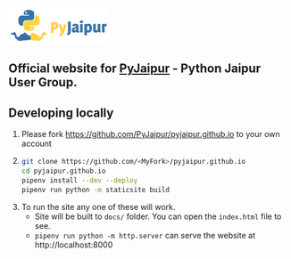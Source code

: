 ![PyJaipurLogo](https://github.com/PyJaipur/pyjaipur.github.io/blob/master/images/logo-white.png?raw=True) 

 
## Official website for [PyJaipur](https://pyjaipur.github.io) - Python Jaipur User Group.

## Developing locally

1. Please fork https://github.com/PyJaipur/pyjaipur.github.io to your own account
2. ```bash
   git clone https://github.com/<MyFork>/pyjaipur.github.io
   cd pyjaipur.github.io
   pipenv install --dev --deploy
   pipenv run python -m staticsite build
   ```
3. To run the site any one of these will work.
    - Site will be built to `docs/` folder. You can open the `index.html` file to see.
    - `pipenv run python -m http.server` can serve the website at http://localhost:8000
